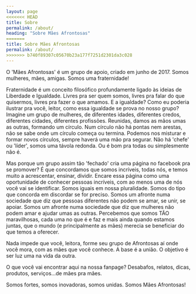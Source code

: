```yaml
---
layout: page
<<<<<<< HEAD
title: Sobre
permalink: /about/
heading: "Sobre Mães Afrontosas"
=======
title: Sobre Mães Afrontosas
permalink: /about/
>>>>>>> b740f89307c05670b23a177f7251d2301da3c028
---
```


O 'Mães Afrontosas' é um grupo de apoio, criado em junho de 2017. Somos mulheres, mães, amigas. Somos uma fraternidade!

Fraternidade é um conceito filosófico profundamente ligado às ideias de Liberdade e Igualdade. Livres pra ser quem somos, livres pra falar do que quisermos, livres pra fazer o que amamos. E a igualdade? Como eu poderia ilustrar pra você, leitor, como essa igualdade se prova no nosso grupo? Imagine um grupo de mulheres, de diferentes idades, diferentes credos, diferentes cidades, diferentes profissões. Reunidas, damos as mãos umas as outras, formando um círculo. Num círculo não há pontas nem arestas, não se sabe onde um círculo começa ou termina. Podemos nos misturar e formar novos círculos, sempre haverá uma mão pra segurar. Não há 'chefe' ou 'líder', somos uma távola redonda. Ou é bom pra todas ou simplesmente não é.

Mas porque um grupo assim tão 'fechado' cria uma página no facebook pra se promover? É que concordamos que somos incríveis, todas nós, e temos muito a acrescentar, ensinar, dividir. Encare essa página como uma oportunidade de conhecer pessoas incríveis, com ao menos uma de nós você vai se identificar. Somos iguais em nossa pluralidade. Somos do tipo que concorda em discordar se for preciso. Somos um afronte numa sociedade que diz que pessoas diferentes não podem se amar, se unir, se apoiar. Somos um afronte numa sociedade que diz que mulheres não podem amar e ajudar umas as outras. Percebemos que somos TÃO maravilhosas, cada uma no que é e faz e mais ainda quando estamos juntas, que o mundo (e principalmente as mães) merecia se beneficiar do que temos a oferecer.

Nada impede que você, leitora, forme seu grupo de Afrontosas aí onde você mora, com as mães que você conhece. A base é a união. O objetivo é ser luz uma na vida da outra.

O que você vai encontrar aqui na nossa fanpage? Desabafos, relatos, dicas, produtos, serviços...de mães pra mães.

Somos fortes, somos inovadoras, somos unidas. Somos Mães Afrontosas!
